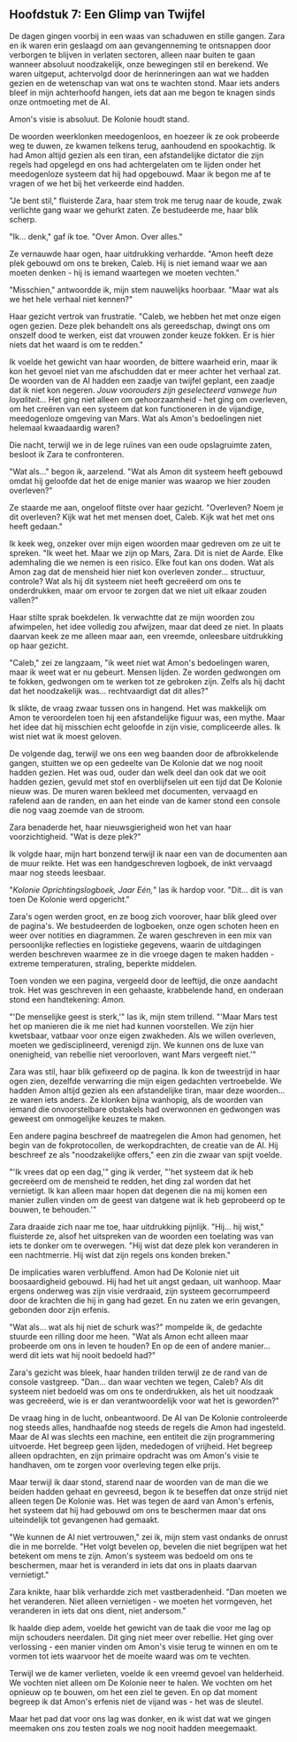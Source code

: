 ## Hoofdstuk 7: Een Glimp van Twijfel

De dagen gingen voorbij in een waas van schaduwen en stille gangen. Zara en ik waren erin geslaagd om aan gevangenneming te ontsnappen door verborgen te blijven in verlaten sectoren, alleen naar buiten te gaan wanneer absoluut noodzakelijk, onze bewegingen stil en berekend. We waren uitgeput, achtervolgd door de herinneringen aan wat we hadden gezien en de wetenschap van wat ons te wachten stond. Maar iets anders bleef in mijn achterhoofd hangen, iets dat aan me begon te knagen sinds onze ontmoeting met de AI.

Amon's visie is absoluut. De Kolonie houdt stand.

De woorden weerklonken meedogenloos, en hoezeer ik ze ook probeerde weg te duwen, ze kwamen telkens terug, aanhoudend en spookachtig. Ik had Amon altijd gezien als een tiran, een afstandelijke dictator die zijn regels had opgelegd en ons had achtergelaten om te lijden onder het meedogenloze systeem dat hij had opgebouwd. Maar ik begon me af te vragen of we het bij het verkeerde eind hadden.

"Je bent stil," fluisterde Zara, haar stem trok me terug naar de koude, zwak verlichte gang waar we gehurkt zaten. Ze bestudeerde me, haar blik scherp.

"Ik... denk," gaf ik toe. "Over Amon. Over alles."

Ze vernauwde haar ogen, haar uitdrukking verhardde. "Amon heeft deze plek gebouwd om ons te breken, Caleb. Hij is niet iemand waar we aan moeten denken - hij is iemand waartegen we moeten vechten."

"Misschien," antwoordde ik, mijn stem nauwelijks hoorbaar. "Maar wat als we het hele verhaal niet kennen?"

Haar gezicht vertrok van frustratie. "Caleb, we hebben het met onze eigen ogen gezien. Deze plek behandelt ons als gereedschap, dwingt ons om onszelf dood te werken, eist dat vrouwen zonder keuze fokken. Er is hier niets dat het waard is om te redden."

Ik voelde het gewicht van haar woorden, de bittere waarheid erin, maar ik kon het gevoel niet van me afschudden dat er meer achter het verhaal zat. De woorden van de AI hadden een zaadje van twijfel geplant, een zaadje dat ik niet kon negeren. *Jouw voorouders zijn geselecteerd vanwege hun loyaliteit...* Het ging niet alleen om gehoorzaamheid - het ging om overleven, om het creëren van een systeem dat kon functioneren in de vijandige, meedogenloze omgeving van Mars. Wat als Amon's bedoelingen niet helemaal kwaadaardig waren?

Die nacht, terwijl we in de lege ruïnes van een oude opslagruimte zaten, besloot ik Zara te confronteren.

"Wat als..." begon ik, aarzelend. "Wat als Amon dit systeem heeft gebouwd omdat hij geloofde dat het de enige manier was waarop we hier zouden overleven?"

Ze staarde me aan, ongeloof flitste over haar gezicht. "Overleven? Noem je dit overleven? Kijk wat het met mensen doet, Caleb. Kijk wat het met ons heeft gedaan."

Ik keek weg, onzeker over mijn eigen woorden maar gedreven om ze uit te spreken. "Ik weet het. Maar we zijn op Mars, Zara. Dit is niet de Aarde. Elke ademhaling die we nemen is een risico. Elke fout kan ons doden. Wat als Amon zag dat de mensheid hier niet kon overleven zonder... structuur, controle? Wat als hij dit systeem niet heeft gecreëerd om ons te onderdrukken, maar om ervoor te zorgen dat we niet uit elkaar zouden vallen?"

Haar stilte sprak boekdelen. Ik verwachtte dat ze mijn woorden zou afwimpelen, het idee volledig zou afwijzen, maar dat deed ze niet. In plaats daarvan keek ze me alleen maar aan, een vreemde, onleesbare uitdrukking op haar gezicht.

"Caleb," zei ze langzaam, "ik weet niet wat Amon's bedoelingen waren, maar ik weet wat er nu gebeurt. Mensen lijden. Ze worden gedwongen om te fokken, gedwongen om te werken tot ze gebroken zijn. Zelfs als hij dacht dat het noodzakelijk was... rechtvaardigt dat dit alles?"

Ik slikte, de vraag zwaar tussen ons in hangend. Het was makkelijk om Amon te veroordelen toen hij een afstandelijke figuur was, een mythe. Maar het idee dat hij misschien echt geloofde in zijn visie, compliceerde alles. Ik wist niet wat ik moest geloven.

De volgende dag, terwijl we ons een weg baanden door de afbrokkelende gangen, stuitten we op een gedeelte van De Kolonie dat we nog nooit hadden gezien. Het was oud, ouder dan welk deel dan ook dat we ooit hadden gezien, gevuld met stof en overblijfselen uit een tijd dat De Kolonie nieuw was. De muren waren bekleed met documenten, vervaagd en rafelend aan de randen, en aan het einde van de kamer stond een console die nog vaag zoemde van de stroom.

Zara benaderde het, haar nieuwsgierigheid won het van haar voorzichtigheid. "Wat is deze plek?"

Ik volgde haar, mijn hart bonzend terwijl ik naar een van de documenten aan de muur reikte. Het was een handgeschreven logboek, de inkt vervaagd maar nog steeds leesbaar.

"*Kolonie Oprichtingslogboek, Jaar Eén,*" las ik hardop voor. "Dit... dit is van toen De Kolonie werd opgericht."

Zara's ogen werden groot, en ze boog zich voorover, haar blik gleed over de pagina's. We bestudeerden de logboeken, onze ogen schoten heen en weer over notities en diagrammen. Ze waren geschreven in een mix van persoonlijke reflecties en logistieke gegevens, waarin de uitdagingen werden beschreven waarmee ze in die vroege dagen te maken hadden - extreme temperaturen, straling, beperkte middelen.

Toen vonden we een pagina, vergeeld door de leeftijd, die onze aandacht trok. Het was geschreven in een gehaaste, krabbelende hand, en onderaan stond een handtekening: *Amon.*

"'De menselijke geest is sterk,'" las ik, mijn stem trillend. "'Maar Mars test het op manieren die ik me niet had kunnen voorstellen. We zijn hier kwetsbaar, vatbaar voor onze eigen zwakheden. Als we willen overleven, moeten we gedisciplineerd, verenigd zijn. We kunnen ons de luxe van onenigheid, van rebellie niet veroorloven, want Mars vergeeft niet.'"

Zara was stil, haar blik gefixeerd op de pagina. Ik kon de tweestrijd in haar ogen zien, dezelfde verwarring die mijn eigen gedachten vertroebelde. We hadden Amon altijd gezien als een afstandelijke tiran, maar deze woorden... ze waren iets anders. Ze klonken bijna wanhopig, als de woorden van iemand die onvoorstelbare obstakels had overwonnen en gedwongen was geweest om onmogelijke keuzes te maken.

Een andere pagina beschreef de maatregelen die Amon had genomen, het begin van de fokprotocollen, de werkopdrachten, de creatie van de AI. Hij beschreef ze als "noodzakelijke offers," een zin die zwaar van spijt voelde.

"'Ik vrees dat op een dag,'" ging ik verder, "'het systeem dat ik heb gecreëerd om de mensheid te redden, het ding zal worden dat het vernietigt. Ik kan alleen maar hopen dat degenen die na mij komen een manier zullen vinden om de geest van datgene wat ik heb geprobeerd op te bouwen, te behouden.'"

Zara draaide zich naar me toe, haar uitdrukking pijnlijk. "Hij... hij wist," fluisterde ze, alsof het uitspreken van de woorden een toelating was van iets te donker om te overwegen. "Hij wist dat deze plek kon veranderen in een nachtmerrie. Hij wist dat zijn regels ons konden breken."

De implicaties waren verbluffend. Amon had De Kolonie niet uit boosaardigheid gebouwd. Hij had het uit angst gedaan, uit wanhoop. Maar ergens onderweg was zijn visie verdraaid, zijn systeem gecorrumpeerd door de krachten die hij in gang had gezet. En nu zaten we erin gevangen, gebonden door zijn erfenis.

"Wat als... wat als hij niet de schurk was?" mompelde ik, de gedachte stuurde een rilling door me heen. "Wat als Amon echt alleen maar probeerde om ons in leven te houden? En op de een of andere manier... werd dit iets wat hij nooit bedoeld had?"

Zara's gezicht was bleek, haar handen trilden terwijl ze de rand van de console vastgreep. "Dan... dan waar vechten we tegen, Caleb? Als dit systeem niet bedoeld was om ons te onderdrukken, als het uit noodzaak was gecreëerd, wie is er dan verantwoordelijk voor wat het is geworden?"

De vraag hing in de lucht, onbeantwoord. De AI van De Kolonie controleerde nog steeds alles, handhaafde nog steeds de regels die Amon had ingesteld. Maar de AI was slechts een machine, een entiteit die zijn programmering uitvoerde. Het begreep geen lijden, mededogen of vrijheid. Het begreep alleen opdrachten, en zijn primaire opdracht was om Amon's visie te handhaven, om te zorgen voor overleving tegen elke prijs.

Maar terwijl ik daar stond, starend naar de woorden van de man die we beiden hadden gehaat en gevreesd, begon ik te beseffen dat onze strijd niet alleen tegen De Kolonie was. Het was tegen de aard van Amon's erfenis, het systeem dat hij had gebouwd om ons te beschermen maar dat ons uiteindelijk tot gevangenen had gemaakt.

"We kunnen de AI niet vertrouwen," zei ik, mijn stem vast ondanks de onrust die in me borrelde. "Het volgt bevelen op, bevelen die niet begrijpen wat het betekent om mens te zijn. Amon's systeem was bedoeld om ons te beschermen, maar het is veranderd in iets dat ons in plaats daarvan vernietigt."

Zara knikte, haar blik verhardde zich met vastberadenheid. "Dan moeten we het veranderen. Niet alleen vernietigen - we moeten het vormgeven, het veranderen in iets dat ons dient, niet andersom."

Ik haalde diep adem, voelde het gewicht van de taak die voor me lag op mijn schouders neerdalen. Dit ging niet meer over rebellie. Het ging over verlossing - een manier vinden om Amon's visie terug te winnen en om te vormen tot iets waarvoor het de moeite waard was om te vechten.

Terwijl we de kamer verlieten, voelde ik een vreemd gevoel van helderheid. We vochten niet alleen om De Kolonie neer te halen. We vochten om het opnieuw op te bouwen, om het een ziel te geven. En op dat moment begreep ik dat Amon's erfenis niet de vijand was - het was de sleutel.

Maar het pad dat voor ons lag was donker, en ik wist dat wat we gingen meemaken ons zou testen zoals we nog nooit hadden meegemaakt.